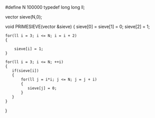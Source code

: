 #define N 100000
typedef long long ll;

vector<ll> sieve(N,0);

void PRIMESIEVE(vector<ll> &sieve)
{
    sieve[0] = sieve[1] = 0;
    sieve[2] = 1;

    for(ll i = 3; i <= N; i = i + 2)
    {
        
        sieve[i] = 1;
    }

    for(ll i = 3; i <= N; ++i)
    {
       if(sieve[i])
       {
           for(ll j = i*i; j <= N; j = j + i)
           {
              sieve[j] = 0;
           }
       }
    }
}

